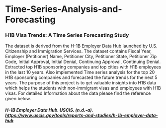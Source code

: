 # Time-Series-Analysis-and-Forecasting
### H1B Visa Trends: A Time Series Forecasting Study

The dataset is derived from the H-1B Employer Data Hub launched by U.S. Citizenship and Immigration Services.
The dataset contains Fiscal Year, Employer (Petitioner) Name,	Petitioner City,	Petitioner State,	Petitioner Zip Code,	Initial Approval,	Initial Denial,	Continuing Approval,	Continuing Denial.
Extracted top H1B sponsoring companies and top cities with H1B employees in the last 10 years. Also implemented Time series analysis for the top 20 H1B sponsoring companies and forecasted the future trends for the next 5 years.
The purpose of this project is to get valuable insights into H1B data which helps the students with non-immigrant visas and employees with H1B visas.
For detailed Information about the data please find the reference given below.
##### H-1B Employer Data Hub. USCIS. (n.d.-a). https://www.uscis.gov/tools/reports-and-studies/h-1b-employer-data-hub
